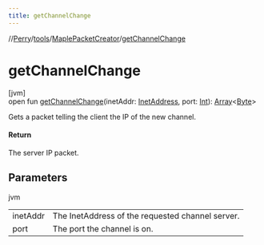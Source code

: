 ```yaml
---
title: getChannelChange
---
```

//[Perry](../../../index.html)/[tools](../index.html)/[MaplePacketCreator](index.html)/[getChannelChange](get-channel-change.html)



# getChannelChange



[jvm]\
open fun [getChannelChange](get-channel-change.html)(inetAddr: [InetAddress](https://docs.oracle.com/javase/8/docs/api/java/net/InetAddress.html), port: [Int](https://kotlinlang.org/api/latest/jvm/stdlib/kotlin/-int/index.html)): [Array](https://kotlinlang.org/api/latest/jvm/stdlib/kotlin/-array/index.html)<[Byte](https://kotlinlang.org/api/latest/jvm/stdlib/kotlin/-byte/index.html)>



Gets a packet telling the client the IP of the new channel.



#### Return



The server IP packet.



## Parameters


jvm

| | |
|---|---|
| inetAddr | The InetAddress of the requested channel server. |
| port | The port the channel is on. |




